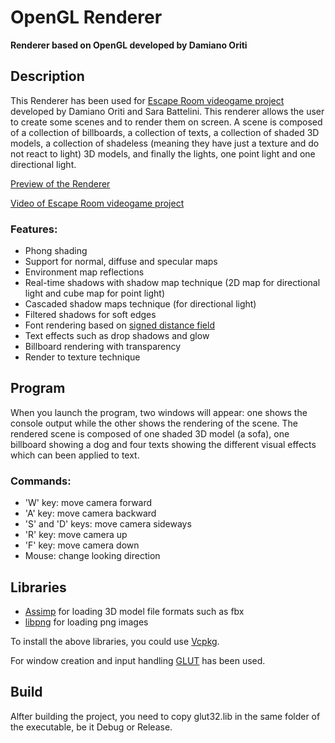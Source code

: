 # OpenGL Renderer

**Renderer based on OpenGL developed by Damiano Oriti**

## Description

This Renderer has been used for [Escape Room videogame project](https://github.com/DamianoOriti/Escape-Room) developed by Damiano Oriti and Sara Battelini.
This renderer allows the user to create some scenes and to render them on screen. A scene is composed of a collection of billboards, a collection of texts, a collection of shaded 3D models, a collection of shadeless (meaning they have just a texture and do not react to light) 3D models, and finally the lights, one point light and one directional light.

[Preview of the Renderer](https://github.com/DamianoOriti/OpenGL-Renderer/blob/master/preview.png)

[Video of Escape Room videogame project](https://www.youtube.com/watch?v=IKH6xkf1tJQ)

### Features:

- Phong shading
- Support for normal, diffuse and specular maps
- Environment map reflections
- Real-time shadows with shadow map technique (2D map for directional light and cube map for point light)
- Cascaded shadow maps technique (for directional light)
- Filtered shadows for soft edges
- Font rendering based on [signed distance field](http://www.valvesoftware.com/publications/2007/SIGGRAPH2007_AlphaTestedMagnification.pdf)
- Text effects such as drop shadows and glow
- Billboard rendering with transparency
- Render to texture technique

## Program

When you launch the program, two windows will appear: one shows the console output while the other shows the rendering of the scene. The rendered scene is composed of one shaded 3D model (a sofa), one billboard showing a dog and four texts showing the different visual effects which can been applied to text.

### Commands:

- 'W' key: move camera forward
- 'A' key: move camera backward
- 'S' and 'D' keys: move camera sideways
- 'R' key: move camera up
- 'F' key: move camera down
- Mouse: change looking direction

## Libraries

- [Assimp](https://github.com/assimp/assimp) for loading 3D model file formats such as fbx
- [libpng](https://github.com/glennrp/libpng) for loading png images

To install the above libraries, you could use [Vcpkg](https://github.com/Microsoft/vcpkg).

For window creation and input handling [GLUT](https://www.opengl.org/resources/libraries/glut/) has been used.

## Build

Alfter building the project, you need to copy glut32.lib in the same folder of the executable, be it Debug or Release.
